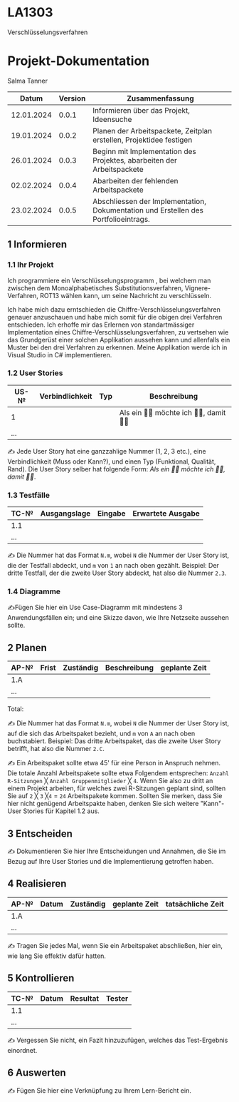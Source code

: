 # LA1303

Verschlüsselungsverfahren

# Projekt-Dokumentation

Salma Tanner

| Datum | Version | Zusammenfassung                                              |
| ----- | ------- | ------------------------------------------------------------ |
|    12.01.2024   | 0.0.1   | Informieren über das Projekt, Ideensuche |
|   19.01.2024    | 0.0.2    |  Planen der Arbeitspackete, Zeitplan erstellen, Projektidee festigen                                                  |
|   26.01.2024    | 0.0.3   |  Beginn mit Implementation des Projektes, abarbeiten der Arbeitspackete |
|   02.02.2024    | 0.0.4   | Abarbeiten der fehlenden Arbeitspackete   |
|   23.02.2024    | 0.0.5  |  Abschliessen der Implementation, Dokumentation und Erstellen des Portfolioeintrags.  |

## 1 Informieren

### 1.1 Ihr Projekt


Ich programmiere ein Verschlüsselungsprogramm , bei welchem man zwischen dem Monoalphabetisches Substitutionsverfahren, Vignere-Verfahren, ROT13 wählen kann, um seine Nachricht zu verschlüsseln. 

Ich habe mich dazu erntschieden die Chiffre-Verschlüsselungsverfahren genauer anzuschauen und habe mich somit für die obigen drei Verfahren entschieden. Ich erhoffe mir das Erlernen von standartmässiger Implementation eines Chiffre-Verschlüsselungsverfahren, zu vertsehen wie das Grundgerüst einer solchen Applikation aussehen kann und allenfalls ein Muster bei den drei Verfahren zu erkennen. Meine Applikation werde ich in Visual Studio in C# implementieren.

### 1.2 User Stories

| US-№ | Verbindlichkeit | Typ  | Beschreibung                       |
| ---- | --------------- | ---- | ---------------------------------- |
| 1    |                 |      | Als ein 🤷‍♂️ möchte ich 🤷‍♂️, damit 🤷‍♂️ |
| ...  |                 |      |                                    |

✍️ Jede User Story hat eine ganzzahlige Nummer (1, 2, 3 etc.), eine Verbindlichkeit (Muss oder Kann?), und einen Typ (Funktional, Qualität, Rand). Die User Story selber hat folgende Form: *Als ein 🤷‍♂️ möchte ich 🤷‍♂️, damit 🤷‍♂️*.

### 1.3 Testfälle

| TC-№ | Ausgangslage | Eingabe | Erwartete Ausgabe |
| ---- | ------------ | ------- | ----------------- |
| 1.1  |              |         |                   |
| ...  |              |         |                   |

✍️ Die Nummer hat das Format `N.m`, wobei `N` die Nummer der User Story ist, die der Testfall abdeckt, und `m` von `1` an nach oben gezählt. Beispiel: Der dritte Testfall, der die zweite User Story abdeckt, hat also die Nummer `2.3`.

### 1.4 Diagramme

✍️Fügen Sie hier ein Use Case-Diagramm mit mindestens 3 Anwendungsfällen ein; und eine Skizze davon, wie Ihre Netzseite aussehen sollte.

## 2 Planen

| AP-№ | Frist | Zuständig | Beschreibung | geplante Zeit |
| ---- | ----- | --------- | ------------ | ------------- |
| 1.A  |       |           |              |               |
| ...  |       |           |              |               |

Total: 

✍️ Die Nummer hat das Format `N.m`, wobei `N` die Nummer der User Story ist, auf die sich das Arbeitspaket bezieht, und `m` von `A` an nach oben buchstabiert. Beispiel: Das dritte Arbeitspaket, das die zweite User Story betrifft, hat also die Nummer `2.C`.

✍️ Ein Arbeitspaket sollte etwa 45' für eine Person in Anspruch nehmen. Die totale Anzahl Arbeitspakete sollte etwa Folgendem entsprechen: `Anzahl R-Sitzungen` ╳ `Anzahl Gruppenmitglieder` ╳ `4`. Wenn Sie also zu dritt an einem Projekt arbeiten, für welches zwei R-Sitzungen geplant sind, sollten Sie auf `2` ╳ `3` ╳`4` = `24` Arbeitspakete kommen. Sollten Sie merken, dass Sie hier nicht genügend Arbeitspakte haben, denken Sie sich weitere "Kann"-User Stories für Kapitel 1.2 aus.

## 3 Entscheiden

✍️ Dokumentieren Sie hier Ihre Entscheidungen und Annahmen, die Sie im Bezug auf Ihre User Stories und die Implementierung getroffen haben.

## 4 Realisieren

| AP-№ | Datum | Zuständig | geplante Zeit | tatsächliche Zeit |
| ---- | ----- | --------- | ------------- | ----------------- |
| 1.A  |       |           |               |                   |
| ...  |       |           |               |                   |

✍️ Tragen Sie jedes Mal, wenn Sie ein Arbeitspaket abschließen, hier ein, wie lang Sie effektiv dafür hatten.

## 5 Kontrollieren

| TC-№ | Datum | Resultat | Tester |
| ---- | ----- | -------- | ------ |
| 1.1  |       |          |        |
| ...  |       |          |        |

✍️ Vergessen Sie nicht, ein Fazit hinzuzufügen, welches das Test-Ergebnis einordnet.

## 6 Auswerten

✍️ Fügen Sie hier eine Verknüpfung zu Ihrem Lern-Bericht ein.
